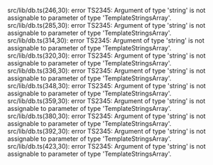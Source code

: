 src/lib/db.ts(246,30): error TS2345: Argument of type 'string' is not assignable to parameter of type 'TemplateStringsArray'.
src/lib/db.ts(285,30): error TS2345: Argument of type 'string' is not assignable to parameter of type 'TemplateStringsArray'.
src/lib/db.ts(314,30): error TS2345: Argument of type 'string' is not assignable to parameter of type 'TemplateStringsArray'.
src/lib/db.ts(320,30): error TS2345: Argument of type 'string' is not assignable to parameter of type 'TemplateStringsArray'.
src/lib/db.ts(336,30): error TS2345: Argument of type 'string' is not assignable to parameter of type 'TemplateStringsArray'.
src/lib/db.ts(348,30): error TS2345: Argument of type 'string' is not assignable to parameter of type 'TemplateStringsArray'.
src/lib/db.ts(359,30): error TS2345: Argument of type 'string' is not assignable to parameter of type 'TemplateStringsArray'.
src/lib/db.ts(380,30): error TS2345: Argument of type 'string' is not assignable to parameter of type 'TemplateStringsArray'.
src/lib/db.ts(392,30): error TS2345: Argument of type 'string' is not assignable to parameter of type 'TemplateStringsArray'.
src/lib/db.ts(423,30): error TS2345: Argument of type 'string' is not assignable to parameter of type 'TemplateStringsArray'.

